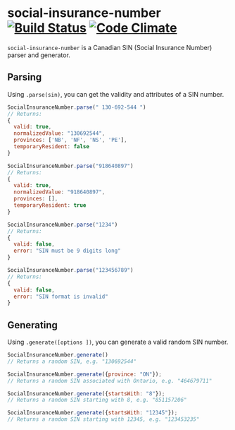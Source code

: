 # social-insurance-number [![Build Status](https://travis-ci.org/wealthsimple/social-insurance-number.svg)](https://travis-ci.org/wealthsimple/social-insurance-number) [![Code Climate](https://codeclimate.com/github/wealthsimple/social-insurance-number/badges/gpa.svg)](https://codeclimate.com/github/wealthsimple/social-insurance-number)

`social-insurance-number` is a Canadian SIN (Social Insurance Number) parser and generator.

## Parsing

Using `.parse(sin)`, you can get the validity and attributes of a SIN number.

```javascript
SocialInsuranceNumber.parse(" 130-692-544 ")
// Returns:
{
  valid: true,
  normalizedValue: "130692544",
  provinces: ['NB', 'NF', 'NS', 'PE'],
  temporaryResident: false
}

SocialInsuranceNumber.parse("918640897")
// Returns:
{
  valid: true,
  normalizedValue: "918640897",
  provinces: [],
  temporaryResident: true
}

SocialInsuranceNumber.parse("1234")
// Returns:
{
  valid: false,
  error: "SIN must be 9 digits long"
}

SocialInsuranceNumber.parse("123456789")
// Returns:
{
  valid: false,
  error: "SIN format is invalid"
}
```

## Generating

Using `.generate([options ])`, you can generate a valid random SIN number.

```javascript
SocialInsuranceNumber.generate()
// Returns a random SIN, e.g. "130692544"

SocialInsuranceNumber.generate({province: "ON"});
// Returns a random SIN associated with Ontario, e.g. "464679711"

SocialInsuranceNumber.generate({startsWith: "8"});
// Returns a random SIN starting with 8, e.g. "851157206"

SocialInsuranceNumber.generate({startsWith: "12345"});
// Returns a random SIN starting with 12345, e.g. "123453235"
```
